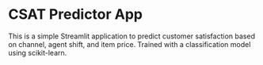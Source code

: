 # CSAT Predictor App

This is a simple Streamlit application to predict customer satisfaction based on channel, agent shift, and item price. Trained with a classification model using scikit-learn.
